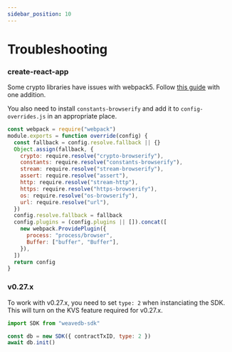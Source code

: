 ```yaml
---
sidebar_position: 10
---
```


# Troubleshooting

### create-react-app

Some crypto libraries have issues with webpack5. Follow [this guide](https://www.alchemy.com/blog/how-to-polyfill-node-core-modules-in-webpack-5) with one addition.

You also need to install `constants-browserify` and add it to `config-overrides.js` in an appropriate place.

```js
const webpack = require("webpack")
module.exports = function override(config) {
  const fallback = config.resolve.fallback || {}
  Object.assign(fallback, {
    crypto: require.resolve("crypto-browserify"),
    constants: require.resolve("constants-browserify"),
    stream: require.resolve("stream-browserify"),
    assert: require.resolve("assert"),
    http: require.resolve("stream-http"),
    https: require.resolve("https-browserify"),
    os: require.resolve("os-browserify"),
    url: require.resolve("url"),
  })
  config.resolve.fallback = fallback
  config.plugins = (config.plugins || []).concat([
    new webpack.ProvidePlugin({
      process: "process/browser",
      Buffer: ["buffer", "Buffer"],
    }),
  ])
  return config
}
```
### v0.27.x

To work with v0.27.x, you need to set `type: 2` when instanciating the SDK. This will turn on the KVS feature required for v0.27.x.

```js
import SDK from "weavedb-sdk"

const db = new SDK({ contractTxID, type: 2 })
await db.init()
```
